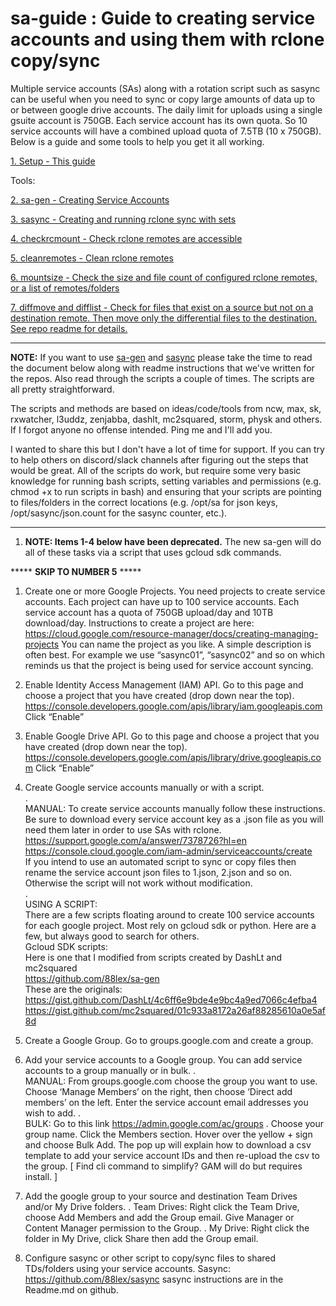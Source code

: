 # sa-guide : Guide to creating service accounts and using them with rclone copy/sync

Multiple service accounts (SAs) along with a rotation script such as sasync can be useful when you need to sync or copy large amounts of data up to or between google drive accounts. The daily limit for uploads using a single gsuite account is 750GB. Each service account has its own quota. So 10 service accounts will have a combined upload quota of 7.5TB (10 x 750GB). Below is a guide and some tools to help you get it all working.

[1. Setup - This guide](https://github.com/88lex/sa-guide)

Tools:

[2. sa-gen - Creating Service Accounts](https://github.com/88lex/sa-gen)

[3. sasync - Creating and running rclone sync with sets](https://github.com/88lex/sasync)

[4. checkrcmount - Check rclone remotes are accessible ](https://github.com/88lex/checkrcmount)

[5. cleanremotes - Clean rclone remotes](https://github.com/88lex/cleanremotes)

[6. mountsize - Check the size and file count of configured rclone remotes, or a list of remotes/folders](https://github.com/88lex/mountsize)

[7. diffmove and difflist - Check for files that exist on a source but not on a destination remote. Then move only the 
differential files to the destination. See repo readme for details. ](https://github.com/88lex/diffmove)

**************
**NOTE:** If you want to use [sa-gen](https://github.com/88lex/sa-gen) and [sasync](https://github.com/88lex/sasync) please take the time to read the document below along with readme instructions that we've written for the repos. Also read through the scripts a couple of times. The scripts are all pretty straightforward. 

The scripts and methods are based on ideas/code/tools from ncw, max, sk, rxwatcher, l3uddz, zenjabba, dashlt, mc2squared, storm, physk and others. If I forgot anyone no offense intended. Ping me and I'll add you.

I wanted to share this but I don't have a lot of time for support. If you can try to help others on discord/slack channels after figuring out the steps that would be great. All of the scripts do work, but require some very basic knowledge for running bash scripts, setting variables and permissions (e.g. chmod +x to run scripts in bash) and ensuring that your scripts are pointing to files/folders in the correct locations (e.g. /opt/sa for json keys, /opt/sasync/json.count for the sasync counter, etc.).
********

1. **NOTE: Items 1-4 below have been deprecated.** The new sa-gen will do all of these tasks via 
a script that uses gcloud sdk commands. 

***** **SKIP TO NUMBER 5** *****
1. Create one or more Google Projects. You need projects to create service accounts.
Each project can have up to 100 service accounts. Each service account has a quota of 750GB upload/day and 10TB download/day. Instructions to create a project are here:  https://cloud.google.com/resource-manager/docs/creating-managing-projects
You can name the project as you like. A simple description is often best. For example we use “sasync01”, “sasync02” and so on which reminds us that the project is being used for service account syncing.

2. Enable Identity Access Management (IAM) API.
Go to this page and choose a project that you have created (drop down near the top).
	https://console.developers.google.com/apis/library/iam.googleapis.com
	Click “Enable”

3. Enable Google Drive API.
	Go to this page and choose a project that you have created (drop down near the top).
https://console.developers.google.com/apis/library/drive.googleapis.com
	Click “Enable”

4. Create Google service accounts manually or with a script.  
.  
MANUAL: To create service accounts manually follow these instructions. Be sure to download every service account key as a .json file as you will need them later in order to use SAs with rclone.  
	https://support.google.com/a/answer/7378726?hl=en  
	https://console.cloud.google.com/iam-admin/serviceaccounts/create  
If you intend to use an automated script to sync or copy files then rename the service account json files to 1.json, 2.json and so on. Otherwise the script will not work without modification.  
.  
USING A SCRIPT:  
There are a few scripts floating around to create 100 service accounts for each google project. Most rely on gcloud sdk or python. Here are a few, but always good to search for others.  
Gcloud SDK scripts:  
Here is one that I modified from scripts created by DashLt and mc2squared  
https://github.com/88lex/sa-gen  
These are the originals:  
https://gist.github.com/DashLt/4c6ff6e9bde4e9bc4a9ed7066c4efba4  
https://gist.github.com/mc2squared/01c933a8172a26af88285610a0e5af8d  

5. Create a Google Group.
Go to groups.google.com and create a group.

6. Add your service accounts to a Google group.
You can add service accounts to a group manually or in bulk.
.  
MANUAL: From groups.google.com choose the group you want to use. Choose ‘Manage Members’ on the right, then choose ‘Direct add members’ on the left. Enter the service account email addresses you wish to add.
.  
BULK: Go to this link https://admin.google.com/ac/groups . Choose your group name. Click the Members section. Hover over the yellow + sign and choose Bulk Add. The pop up will explain how to download a csv template to add your service account IDs and then re-upload the csv to the group.
[ Find cli command to simplify? GAM will do but requires install. ]

7. Add the google group to your source and destination Team Drives and/or My Drive folders.
. 
Team Drives: Right click the Team Drive, choose Add Members and add the Group email. Give Manager or Content Manager permission to the Group.
. 
My Drive: Right click the folder in My Drive, click Share then add the Group email.

8. Configure sasync or other script to copy/sync files to shared TDs/folders using your service accounts.
Sasync:  https://github.com/88lex/sasync
sasync instructions are in the Readme.md on github.

